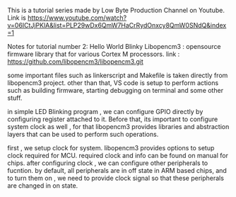 This is a tutorial series made by Low Byte Production Channel on Youtube.
Link is https://www.youtube.com/watch?v=06ICtJjPKlA&list=PLP29wDx6QmW7HaCrRydOnxcy8QmW0SNdQ&index=1

Notes for tutorial number 2: Hello World Blinky
Libopencm3  : opensource firmware library that for various Cortex M processors.
link : https://github.com/libopencm3/libopencm3.git

some important files such as linkerscript and Makefile is taken directly from libopencm3 project. other than that, VS code is setup to perform actions such as building firmware, starting debugging on terminal and some other stuff. 

in simple LED Blinking program , we can configure GPIO directly by configuring register attached to it. Before that, its important to configure system clock as well , for that libopencm3 provides libraries and abstraction layers that can be used to perform such operations.

first , we setup clock for system. libopencm3 provides options to setup clock required for MCU. required clock and info can be found on manual for chips.
after configuring clock , we can configure other peripherals to fucntion. by default, all peripherals are in off state in ARM based chips, and to turn them on , we need to provide clock signal so that these peripherals are changed in on state. 



